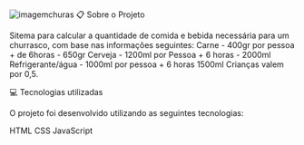                                         
![imagemchuras](https://user-images.githubusercontent.com/72178800/114214927-5863fc80-993b-11eb-8a76-c6a7d38d0307.png)
📋 Sobre o Projeto


Sitema para calcular a quantidade de comida e bebida necessária para um churrasco,
com base nas informações seguintes:
Carne - 400gr por pessoa + de 6horas - 650gr
Cerveja - 1200ml por Pessoa + 6 horas - 2000ml
Refrigerante/água - 1000ml por pessoa + 6 horas 1500ml
Crianças valem por 0,5.

💻 Tecnologias utilizadas


O projeto foi desenvolvido utilizando as seguintes tecnologias:

HTML
CSS
JavaScript

